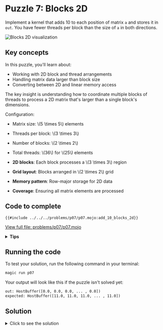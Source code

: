 # Puzzle 7: Blocks 2D

Implement a kernel that adds 10 to each position of matrix `a` and stores it in `out`.
You have fewer threads per block than the size of `a` in both directions.

![Blocks 2D visualization](https://raw.githubusercontent.com/srush/GPU-Puzzles/main/GPU_puzzlers_files/GPU_puzzlers_34_1.svg)

## Key concepts

In this puzzle, you'll learn about:
- Working with 2D block and thread arrangements
- Handling matrix data larger than block size
- Converting between 2D and linear memory access

The key insight is understanding how to coordinate multiple blocks of threads to process a 2D matrix that's larger than a single block's dimensions.

Configuration:
- Matrix size: \\(5 \times 5\\) elements
- Threads per block: \\(3 \times 3\\)
- Number of blocks: \\(2 \times 2\\)
- Total threads: \\(36\\) for \\(25\\) elements

- **2D blocks**: Each block processes a \\(3 \times 3\\) region
- **Grid layout**: Blocks arranged in \\(2 \times 2\\) grid
- **Memory pattern**: Row-major storage for 2D data
- **Coverage**: Ensuring all matrix elements are processed

## Code to complete

```mojo
{{#include ../../../problems/p07/p07.mojo:add_10_blocks_2d}}
```
<a href="{{#include ../_includes/repo_url.md}}/blob/main/problems/p07/p07.mojo" class="filename">View full file: problems/p07/p07.mojo</a>

<details>
<summary><strong>Tips</strong></summary>

<div class="solution-tips">

1. Calculate global indices: `global_i = block_dim.x * block_idx.x + thread_idx.x`
2. Add guard: `if global_i < size and global_j < size`
3. Inside guard: `out[global_j * size + global_i] = a[global_j * size + global_i] + 10.0`
</div>
</details>

## Running the code

To test your solution, run the following command in your terminal:

```bash
magic run p07
```

Your output will look like this if the puzzle isn't solved yet:
```txt
out: HostBuffer([0.0, 0.0, 0.0, ... , 0.0])
expected: HostBuffer([11.0, 11.0, 11.0, ... , 11.0])
```

## Solution

<details>
<summary>Click to see the solution</summary>

```mojo
{{#include ../../../solutions/p07/p07.mojo:add_10_blocks_2d_solution}}
```

<div class="solution-explanation">

This solution:
- Computes global indices with `block_dim * block_idx + thread_idx`
- Guards against out-of-bounds with `if global_i < size and global_j < size`
- Uses row-major indexing to access and update matrix elements
</div>
</details>
